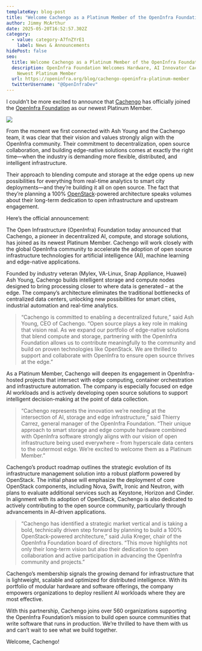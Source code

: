 ```yaml
---
templateKey: blog-post
title: "Welcome Cachengo as a Platinum Member of the OpenInfra Foundation! "
author: Jimmy McArthur
date: 2025-05-20T16:52:57.302Z
category:
  - value: category-A7fnZYrE1
    label: News & Announcements
hidePost: false
seo:
  title: Welcome Cachengo as a Platinum Member of the OpenInfra Foundation
  description: OpenInfra Foundation Welcomes Hardware, AI Innovator Cachengo as
    Newest Platinum Member
  url: https://openinfra.org/blog/cachengo-openinfra-platinum-member
  twitterUsername: "@OpenInfraDev"
---
```

I couldn’t be more excited to announce that [Cachengo](https://cachengo.com/) has officially joined the [OpenInfra Foundation](https://openinfra.org) as our newest Platinum Member.

![](/img/cachengo_welcome.jpg)



From the moment we first connected with Ash Young and the Cachengo team, it was clear that their vision and values strongly align with the OpenInfra community. Their commitment to decentralization, open source collaboration, and building edge-native solutions comes at exactly the right time—when the industry is demanding more flexible, distributed, and intelligent infrastructure.

Their approach to blending compute and storage at the edge opens up new possibilities for everything from real-time analytics to smart city deployments—and they’re building it all on open source. The fact that they’re planning a 100% [OpenStack](https://openstack.org)-powered architecture speaks volumes about their long-term dedication to open infrastructure and upstream engagement.

Here’s the official announcement:

The Open Infrastructure (OpenInfra) Foundation today announced that Cachengo, a pioneer in decentralized AI, compute, and storage solutions, has joined as its newest Platinum Member. Cachengo will work closely with the global OpenInfra community to accelerate the adoption of open source infrastructure technologies for artificial intelligence (AI), machine learning and edge-native applications.

Founded by industry veteran (Mylex, VA-Linux, Snap Appliance, Huawei) Ash Young, Cachengo builds intelligent storage and compute nodes designed to bring processing closer to where data is generated – at the edge. The company’s architecture eliminates the traditional bottlenecks of centralized data centers, unlocking new possibilities for smart cities, industrial automation and real-time analytics.

> “Cachengo is committed to enabling a decentralized future,” said Ash Young, CEO of Cachengo. “Open source plays a key role in making that vision real. As we expand our portfolio of edge-native solutions that blend compute and storage, partnering with the OpenInfra Foundation allows us to contribute meaningfully to the community and build on proven technologies like OpenStack. We are thrilled to support and collaborate with OpenInfra to ensure open source thrives at the edge.”

As a Platinum Member, Cachengo will deepen its engagement in OpenInfra-hosted projects that intersect with edge computing, container orchestration and infrastructure automation. The company is especially focused on edge AI workloads and is actively developing open source solutions to support intelligent decision-making at the point of data collection.

> “Cachengo represents the innovation we’re needing at the intersection of AI, storage and edge infrastructure,” said Thierry Carrez, general manager of the OpenInfra Foundation. “Their unique approach to smart storage and edge compute hardware combined with OpenInfra software strongly aligns with our vision of open infrastructure being used everywhere – from hyperscale data centers to the outermost edge. We’re excited to welcome them as a Platinum Member.”

Cachengo’s product roadmap outlines the strategic evolution of its infrastructure management solution into a robust platform powered by OpenStack. The initial phase will emphasize the deployment of core OpenStack components, including Nova, Swift, Ironic and Neutron, with plans to evaluate additional services such as Keystone, Horizon and Cinder. In alignment with its adoption of OpenStack, Cachengo is also dedicated to actively contributing to the open source community, particularly through advancements in AI-driven applications.

> “Cachengo has identified a strategic market vertical and is taking a bold, technically driven step forward by planning to build a 100% OpenStack-powered architecture,” said Julia Kreger, chair of the OpenInfra Foundation board of directors. “This move highlights not only their long-term vision but also their dedication to open collaboration and active participation in advancing the OpenInfra community and projects.”

Cachengo’s membership signals the growing demand for infrastructure that is lightweight, scalable and optimized for distributed intelligence. With its portfolio of modular hardware and software offerings, the company empowers organizations to deploy resilient AI workloads where they are most effective.

With this partnership, Cachengo joins over 560 organizations supporting the OpenInfra Foundation’s mission to build open source communities that write software that runs in production. We’re thrilled to have them with us and can’t wait to see what we build together.

Welcome, Cachengo!